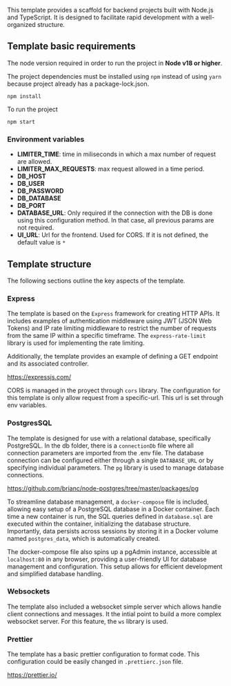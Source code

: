 This template provides a scaffold for backend projects built with Node.js and TypeScript. It is designed to facilitate rapid development with a well-organized structure.

## Template basic requirements

The node version required in order to run the project in __Node v18 or higher__.

The project dependencies must be installed using `npm` instead of using `yarn` because project already has a package-lock.json.

```
npm install
```

To run the project

```
npm start
```

### Environment variables

- __LIMITER_TIME__: time in miliseconds in which a max number of request are allowed.
- __LIMITER_MAX_REQUESTS__: max request allowed in a time period.
- __DB_HOST__
- __DB_USER__
- __DB_PASSWORD__
- __DB_DATABASE__
- __DB_PORT__
- __DATABASE_URL__: Only required if the connection with the DB is done using this configuration method. In that case, all previous params are not required.
- __UI_URL__: Url for the frontend. Used for CORS. If it is not defined, the default value is `*`

## Template structure

The following sections outline the key aspects of the template.

### Express

The template is based on the `Express` framework for creating HTTP APIs. It includes examples of authentication middleware using JWT (JSON Web Tokens) and IP rate limiting middleware to restrict the number of requests from the same IP within a specific timeframe. The `express-rate-limit` library is used for implementing the rate limiting.

Additionally, the template provides an example of defining a GET endpoint and its associated controller.

https://expressjs.com/


CORS is managed in the proyect through `cors` library. The configuration for this template is only allow request from a specific-url. This url is set through env variables.


### PostgresSQL

The template is designed for use with a relational database, specifically PostgreSQL. In the db folder, there is a `connectionDb` file where all connection parameters are imported from the .env file. The database connection can be configured either through a single `DATABASE_URL` or by specifying individual parameters. The `pg` library is used to manage database connections.

https://github.com/brianc/node-postgres/tree/master/packages/pg


To streamline database management, a `docker-compose` file is included, allowing easy setup of a PostgreSQL database in a Docker container. Each time a new container is run, the SQL queries defined in `database.sql` are executed within the container, initializing the database structure. Importantly, data persists across sessions by storing it in a Docker volume named `postgres_data`, which is automatically created.

The docker-compose file also spins up a pgAdmin instance, accessible at `localhost:80` in any browser, providing a user-friendly UI for database management and configuration. This setup allows for efficient development and simplified database handling.


### Websockets

The template also included a websocket simple server which allows handle client connections and messages. It the intial point to build a more complex websocket server. For this feature, the `ws` library is used.

### Prettier

The template has a basic prettier configuration to format code. This configuration could be easily changed in `.prettierc.json` file.

https://prettier.io/